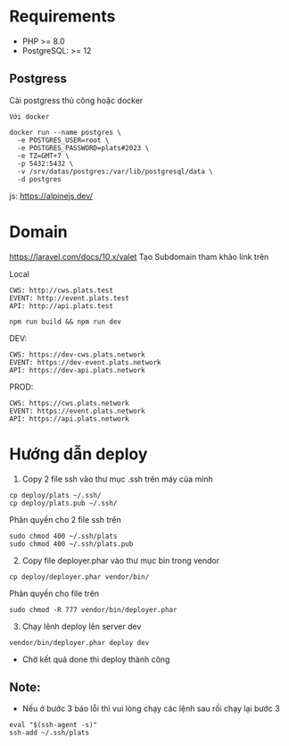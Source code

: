 # Requirements

- PHP >= 8.0
- PostgreSQL: >= 12

## Postgress
Cài postgress thủ công hoặc docker

```shell
Với docker

docker run --name postgres \
  -e POSTGRES_USER=root \
  -e POSTGRES_PASSWORD=plats#2023 \
  -e TZ=GMT+7 \
  -p 5432:5432 \
  -v /srv/datas/postgres:/var/lib/postgresql/data \
  -d postgres
```

js: https://alpinejs.dev/

# Domain

https://laravel.com/docs/10.x/valet
Tạo Subdomain tham khảo link trên

Local
```
CWS: http://cws.plats.test
EVENT: http://event.plats.test
API: http://api.plats.test

npm run build && npm run dev
```

DEV:
```
CWS: https://dev-cws.plats.network
EVENT: https://dev-event.plats.network
API: https://dev-api.plats.network
```

PROD:
```
CWS: https://cws.plats.network
EVENT: https://event.plats.network
API: https://api.plats.network
```

# Hướng dẫn deploy

1. Copy 2 file ssh vào thư mục .ssh trên máy của mình

```
cp deploy/plats ~/.ssh/
cp deploy/plats.pub ~/.ssh/
```

Phân quyền cho 2 file ssh trên

```
sudo chmod 400 ~/.ssh/plats
sudo chmod 400 ~/.ssh/plats.pub
```

2. Copy file deployer.phar vào thư mục bin trong vendor

```
cp deploy/deployer.phar vendor/bin/
```

Phân quyền cho file trên

```
sudo chmod -R 777 vendor/bin/deployer.phar
```

3. Chạy lênh deploy lên server dev

```
vendor/bin/deployer.phar deploy dev
```
- Chờ kết quả done thì deploy thành công

## Note:
- Nếu ở bước 3 báo lỗi thì vui lòng chạy các lệnh sau rồi chạy lại bước 3

```
eval "$(ssh-agent -s)"
ssh-add ~/.ssh/plats
```
